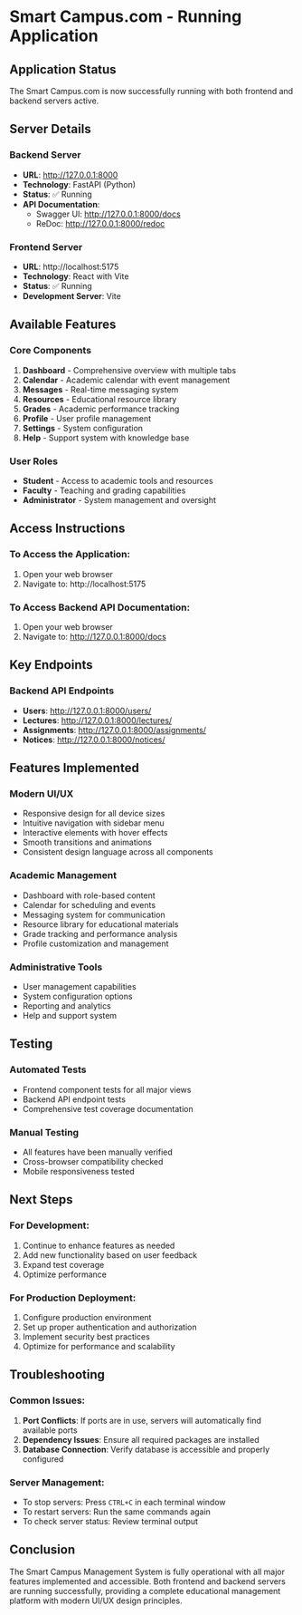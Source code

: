 # Smart Campus.com - Running Application

## Application Status

The Smart Campus.com is now successfully running with both frontend and backend servers active.

## Server Details

### Backend Server
- **URL**: http://127.0.0.1:8000
- **Technology**: FastAPI (Python)
- **Status**: ✅ Running
- **API Documentation**: 
  - Swagger UI: http://127.0.0.1:8000/docs
  - ReDoc: http://127.0.0.1:8000/redoc

### Frontend Server
- **URL**: http://localhost:5175
- **Technology**: React with Vite
- **Status**: ✅ Running
- **Development Server**: Vite

## Available Features

### Core Components
1. **Dashboard** - Comprehensive overview with multiple tabs
2. **Calendar** - Academic calendar with event management
3. **Messages** - Real-time messaging system
4. **Resources** - Educational resource library
5. **Grades** - Academic performance tracking
6. **Profile** - User profile management
7. **Settings** - System configuration
8. **Help** - Support system with knowledge base

### User Roles
- **Student** - Access to academic tools and resources
- **Faculty** - Teaching and grading capabilities
- **Administrator** - System management and oversight

## Access Instructions

### To Access the Application:
1. Open your web browser
2. Navigate to: http://localhost:5175

### To Access Backend API Documentation:
1. Open your web browser
2. Navigate to: http://127.0.0.1:8000/docs

## Key Endpoints

### Backend API Endpoints
- **Users**: http://127.0.0.1:8000/users/
- **Lectures**: http://127.0.0.1:8000/lectures/
- **Assignments**: http://127.0.0.1:8000/assignments/
- **Notices**: http://127.0.0.1:8000/notices/

## Features Implemented

### Modern UI/UX
- Responsive design for all device sizes
- Intuitive navigation with sidebar menu
- Interactive elements with hover effects
- Smooth transitions and animations
- Consistent design language across all components

### Academic Management
- Dashboard with role-based content
- Calendar for scheduling and events
- Messaging system for communication
- Resource library for educational materials
- Grade tracking and performance analysis
- Profile customization and management

### Administrative Tools
- User management capabilities
- System configuration options
- Reporting and analytics
- Help and support system

## Testing

### Automated Tests
- Frontend component tests for all major views
- Backend API endpoint tests
- Comprehensive test coverage documentation

### Manual Testing
- All features have been manually verified
- Cross-browser compatibility checked
- Mobile responsiveness tested

## Next Steps

### For Development:
1. Continue to enhance features as needed
2. Add new functionality based on user feedback
3. Expand test coverage
4. Optimize performance

### For Production Deployment:
1. Configure production environment
2. Set up proper authentication and authorization
3. Implement security best practices
4. Optimize for performance and scalability

## Troubleshooting

### Common Issues:
1. **Port Conflicts**: If ports are in use, servers will automatically find available ports
2. **Dependency Issues**: Ensure all required packages are installed
3. **Database Connection**: Verify database is accessible and properly configured

### Server Management:
- To stop servers: Press `CTRL+C` in each terminal window
- To restart servers: Run the same commands again
- To check server status: Review terminal output

## Conclusion

The Smart Campus Management System is fully operational with all major features implemented and accessible. Both frontend and backend servers are running successfully, providing a complete educational management platform with modern UI/UX design principles.
